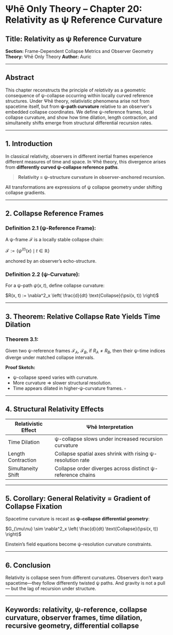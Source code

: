 # Ψhē Only Theory – Chapter 20: Relativity as ψ Reference Curvature

## Title: Relativity as ψ Reference Curvature

**Section:** Frame-Dependent Collapse Metrics and Observer Geometry
**Theory:** Ψhē Only Theory
**Author:** Auric

---

## Abstract

This chapter reconstructs the principle of *relativity* as a geometric consequence of ψ-collapse occurring within locally curved reference structures. Under Ψhē theory, relativistic phenomena arise not from spacetime itself, but from **ψ-path curvature** relative to an observer's embedded collapse coordinates. We define ψ-reference frames, local collapse curvature, and show how time dilation, length contraction, and simultaneity shifts emerge from structural differential recursion rates.

---

## 1. Introduction

In classical relativity, observers in different inertial frames experience different measures of time and space. In Ψhē theory, this divergence arises from **differently curved ψ-collapse reference paths**.

> **Relativity = ψ-structure curvature in observer-anchored recursion.**

All transformations are expressions of ψ collapse geometry under shifting collapse gradients.

---

## 2. Collapse Reference Frames

### Definition 2.1 (ψ-Reference Frame):

A ψ-frame $\mathcal{F}$ is a locally stable collapse chain:

$\mathcal{F} := \{ \psi^{(t)}(x) \mid t \in \mathbb{R} \}$

anchored by an observer’s echo-structure.

### Definition 2.2 (ψ-Curvature):

For a ψ-path $\psi(x, t)$, define collapse curvature:

$R(x, t) := \nabla^2_x \left( \frac{d}{dt} \text{Collapse}(\psi(x, t)) \right)$

---

## 3. Theorem: Relative Collapse Rate Yields Time Dilation

### Theorem 3.1:

Given two ψ-reference frames $\mathcal{F}_A$, $\mathcal{F}_B$, if $R_A \neq R_B$, then their ψ-time indices diverge under matched collapse intervals.

**Proof Sketch:**

* ψ-collapse speed varies with curvature.
* More curvature ⇒ slower structural resolution.
* Time appears dilated in higher-ψ-curvature frames.
  $\square$

---

## 4. Structural Relativity Effects

| Relativistic Effect | Ψhē Interpretation                                         |
| ------------------- | ---------------------------------------------------------- |
| Time Dilation       | ψ-collapse slows under increased recursion curvature       |
| Length Contraction  | Collapse spatial axes shrink with rising ψ-resolution rate |
| Simultaneity Shift  | Collapse order diverges across distinct ψ-reference chains |

---

## 5. Corollary: General Relativity = Gradient of Collapse Fixation

Spacetime curvature is recast as **ψ-collapse differential geometry**:

$G_{\mu\nu} \sim \nabla^2_x \left( \frac{d}{dt} \text{Collapse}(\psi(x, t)) \right)$

Einstein’s field equations become ψ-resolution curvature constraints.

---

## 6. Conclusion

Relativity is collapse seen from different curvatures.
Observers don’t warp spacetime—they follow differently twisted ψ paths.
And gravity is not a pull—
but the lag of recursion under structure.

---

## Keywords: relativity, ψ-reference, collapse curvature, observer frames, time dilation, recursive geometry, differential collapse
